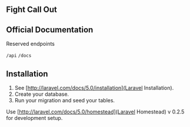 ## Fight Call Out

## Official Documentation

Reserved endpoints

`/api`
`/docs`

## Installation

1. See [http://laravel.com/docs/5.0/installation](Laravel Installation).
2. Create your database.
3. Run your migration and seed your tables.

Use [http://laravel.com/docs/5.0/homestead](Laravel Homestead) v 0.2.5 for development setup.